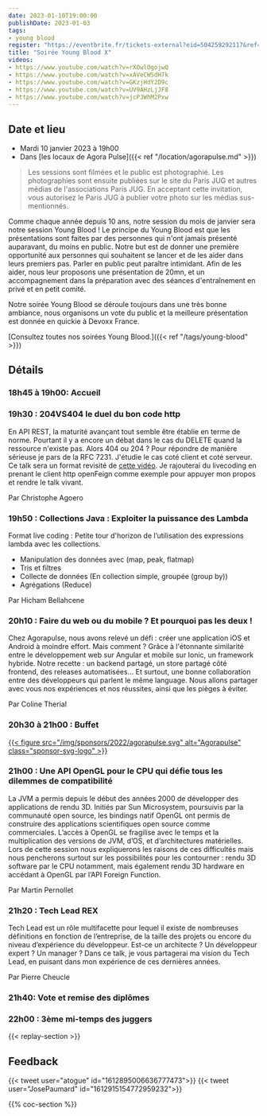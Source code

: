 ```yaml
---
date: 2023-01-10T19:00:00
publishDate: 2023-01-03
tags:
- young blood
register: "https://eventbrite.fr/tickets-external?eid=504259292117&ref=etckt"
title: "Soirée Young Blood X"
videos:
- https://www.youtube.com/watch?v=rXOwlOgojwQ
- https://www.youtube.com/watch?v=xAVeCWSdH7k
- https://www.youtube.com/watch?v=GKzjHdY2D9c
- https://www.youtube.com/watch?v=UV9AHzLjJF8
- https://www.youtube.com/watch?v=jcPJWhM2Pxw
---
```

## Date et lieu

* Mardi 10 janvier 2023 à 19h00
* Dans [les locaux de Agora Pulse]({{< ref "/location/agorapulse.md" >}})

> Les sessions sont filmées et le public est photographié. Les photographies sont ensuite publiées sur le site du Paris JUG et autres médias de l'associations Paris JUG. En acceptant cette invitation, vous autorisez le Paris JUG à publier votre photo sur les médias sus-mentionnés.

Comme chaque année depuis 10 ans, notre session du mois de janvier sera notre session Young Blood !
Le principe du Young Blood est que les présentations sont faites par des personnes qui n'ont jamais présenté auparavant, du moins en public.
Notre but est de donner une première opportunité aux personnes qui souhaitent se lancer et de les aider dans leurs premiers pas.
Parler en public peut paraître intimidant.
Afin de les aider, nous leur proposons une présentation de 20mn, et un accompagnement dans la préparation avec des séances d'entraînement en privé et en petit comité.

Notre soirée Young Blood se déroule toujours dans une très bonne ambiance, nous organisons un vote du public et la meilleure présentation est donnée en quickie à Devoxx France.

[Consultez toutes nos soirées Young Blood.]({{< ref "/tags/young-blood" >}})

## Détails

### 18h45 à 19h00: Accueil

### 19h30 : 204VS404 le duel du bon code http

En API REST, la maturité avançant tout semble être établie en terme de norme.
Pourtant il y a encore un débat dans le cas du DELETE quand la ressource n'existe pas. Alors 404 ou 204 ?
Pour répondre de manière sérieuse je pars de la RFC 7231.
J'étudie le cas coté client et coté serveur.
Ce talk sera un format revisité de [cette vidéo](https://www.youtube.com/watch?v=1nhlra4cD-s). Je rajouterai du livecoding en prenant le client http openFeign comme exemple pour appuyer mon propos et rendre le talk vivant.

Par Christophe Agoero

### 19h50 : Collections Java : Exploiter la puissance des Lambda

Format live coding : Petite tour d'horizon de l’utilisation des expressions lambda avec les collections.

* Manipulation des données avec (map, peak, flatmap)
* Tris et filtres
* Collecte de données (En collection simple, groupée (group by))
* Agrégations (Reduce)

Par Hicham Bellahcene

### 20h10 : Faire du web ou du mobile ? Et pourquoi pas les deux !

Chez Agorapulse, nous avons relevé un défi : créer une application iOS et Android à moindre effort.
Mais comment ?
Grâce à l'étonnante similarité entre le développement web sur Angular et mobile sur Ionic, un framework hybride.
Notre recette : un backend partagé, un store partagé côté frontend, des releases automatisées…
Et surtout, une bonne collaboration entre des développeurs qui parlent le même language.
Nous allons partager avec vous nos expériences et nos réussites, ainsi que les pièges à éviter.

Par Coline Therial

### 20h30 à 21h00 : Buffet

[{{< figure src="/img/sponsors/2022/agorapulse.svg" alt="Agorapulse" class="sponsor-svg-logo" >}}](https://www.agorapulse.com/)

### 21h00 : Une API OpenGL pour le CPU qui défie tous les dilemmes de compatibilité

La JVM a permis depuis le début des années 2000 de développer des applications de rendu 3D.
Initiés par Sun Microsystem, poursuivis par la communauté open source, les bindings natif OpenGL ont permis de construire des applications scientifiques open source comme commerciales.
L’accès à OpenGL se fragilise avec le temps et la multiplication des versions de JVM, d’OS, et d’architectures matérielles.
Lors de cette session nous expliquerons les raisons de ces difficultés mais nous pencherons surtout sur les possibilités pour les contourner : rendu 3D software par le CPU notamment, mais également rendu 3D hardware en accédant à OpenGL par l’API Foreign Function.

Par Martin Pernollet

### 21h20 : Tech Lead REX

Tech Lead est un rôle multifacette pour lequel il existe de nombreuses définitions en fonction de l’entreprise, de la taille des projets ou encore du niveau d’expérience du développeur.
Est-ce un architecte ? Un développeur expert ? Un manager ?
Dans ce talk, je vous partagerai ma vision du Tech Lead, en puisant dans mon expérience de ces dernières années.

Par Pierre Cheucle

### 21h40: Vote et remise des diplômes

### 22h00 : 3ème mi-temps des juggers
 
{{< replay-section >}}

## Feedback

{{< tweet user="atogue" id="1612895006636777473">}}
{{< tweet user="JosePaumard" id="1612915154772959232">}}

{{% coc-section %}}
